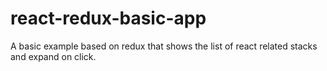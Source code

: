 # react-redux-basic-app
A basic example based on redux that shows the list of react related stacks and expand on click.
